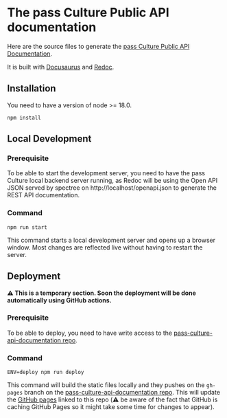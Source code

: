 # The pass Culture Public API documentation

Here are the source files to generate the [pass Culture Public API Documentation](https://pass-culture.github.io/pass-culture-api-documentation/docs/category/mandatory-steps).

It is built with [Docusaurus](https://docusaurus.io/) and [Redoc](https://github.com/Redocly/redoc).

## Installation

You need to have a version of node >= 18.0.

```shell
npm install
```

## Local Development

### Prerequisite

To be able to start the development server, you need to have the pass Culture local backend server running, as Redoc will be using the Open API JSON served by spectree on http://localhost/openapi.json to generate the REST API documentation.

### Command

```shell
npm run start
```

This command starts a local development server and opens up a browser window. Most changes are reflected live without having to restart the server.

## Deployment

**⚠️ This is a temporary section. Soon the deployment will be done automatically using GitHub actions.**

### Prerequisite

To be able to deploy, you need to have write access to the [pass-culture-api-documentation repo](https://github.com/pass-culture/pass-culture-api-documentation).

### Command
```shell
ENV=deploy npm run deploy
```

This command will build the static files locally and they pushes on the `gh-pages` branch on the [pass-culture-api-documentation repo](https://github.com/pass-culture/pass-culture-api-documentation).
This will update the [GitHub pages](https://pass-culture.github.io/pass-culture-api-documentation/docs/category/mandatory-steps) linked to this repo (⚠️ be aware of the fact that GitHub is caching GitHub Pages so it might take some time for changes to appear).
